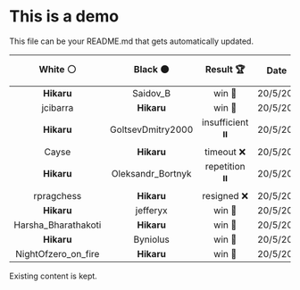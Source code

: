 # This is a demo

This file can be your README.md that gets automatically updated.

<!--START_SECTION:chessStats-->
<!-- Automatically generated with https://github.com/Balastrong/chess-stats-action -->

| White ⚪ | Black ⚫ | Result 🏆 | Date 📅 | Position 🗺️ |
|:---:|:---:|:---:|:---:|:---:|
| **Hikaru** | Saidov_B | win 🥇 | 20/5/2025 | <a href="http://www.ee.unb.ca/cgi-bin/tervo/fen.pl?select=3q1r1k/5ppb/7p/3N1P2/2Q1N1Pb/P6P/6B1/5RK1 b - - 0 31">Link</a> |
| jcibarra | **Hikaru** | win 🥇 | 20/5/2025 | <a href="http://www.ee.unb.ca/cgi-bin/tervo/fen.pl?select=8/8/3k2p1/3P3p/1pP2r1P/pP2K3/P1B5/4n3 w - - 0 47">Link</a> |
| **Hikaru** | GoltsevDmitry2000 | insufficient ⏸️ | 20/5/2025 | <a href="http://www.ee.unb.ca/cgi-bin/tervo/fen.pl?select=8/5K2/8/8/8/8/4k3/8 w - - 0 90">Link</a> |
| Cayse | **Hikaru** | timeout ❌ | 20/5/2025 | <a href="http://www.ee.unb.ca/cgi-bin/tervo/fen.pl?select=8/1b3k2/1P6/8/1N6/2P1K2R/1r6/8 b - - 2 62">Link</a> |
| **Hikaru** | Oleksandr_Bortnyk | repetition ⏸️ | 20/5/2025 | <a href="http://www.ee.unb.ca/cgi-bin/tervo/fen.pl?select=3q1rk1/4bpR1/p3p2B/3b4/8/P4N1P/1PB3P1/1Kn5 b - - 8 33">Link</a> |
| rpragchess | **Hikaru** | resigned ❌ | 20/5/2025 | <a href="http://www.ee.unb.ca/cgi-bin/tervo/fen.pl?select=7R/p1pk1R2/1p1pn1N1/8/8/1P1P4/PKP2Pr1/8 b - - 0 40">Link</a> |
| **Hikaru** | jefferyx | win 🥇 | 20/5/2025 | <a href="http://www.ee.unb.ca/cgi-bin/tervo/fen.pl?select=8/p2R1ppk/7p/5N2/2n1B3/2r3P1/5P1P/6K1 b - - 4 32">Link</a> |
| Harsha_Bharathakoti | **Hikaru** | win 🥇 | 20/5/2025 | <a href="http://www.ee.unb.ca/cgi-bin/tervo/fen.pl?select=8/p1pb2k1/1p1p3N/3Pp3/2P4R/1P1R2P1/6PK/1r3r2 w - - 5 40">Link</a> |
| **Hikaru** | Byniolus | win 🥇 | 20/5/2025 | <a href="http://www.ee.unb.ca/cgi-bin/tervo/fen.pl?select=2Qb1k2/5pp1/3P4/2p1P3/5Pn1/P6r/7P/7K b - - 6 43">Link</a> |
| NightOfzero_on_fire | **Hikaru** | win 🥇 | 20/5/2025 | <a href="http://www.ee.unb.ca/cgi-bin/tervo/fen.pl?select=8/1p3k1p/8/5p1p/3p1P2/2qK4/8/4r3 w - - 2 43">Link</a> |

<!--END_SECTION:chessStats-->

Existing content is kept.
